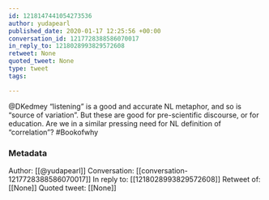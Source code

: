 ```yaml
---
id: 1218147441054273536
author: yudapearl
published_date: 2020-01-17 12:25:56 +00:00
conversation_id: 1217728388586070017
in_reply_to: 1218028993829572608
retweet: None
quoted_tweet: None
type: tweet
tags:

---
```


@DKedmey “listening” is a good and accurate NL metaphor, and so is “source of variation”. But these are good for pre-scientific discourse, or  for education. Are we in a similar pressing need for NL definition of “correlation”? #Bookofwhy

### Metadata

Author: [[@yudapearl]]
Conversation: [[conversation-1217728388586070017]]
In reply to: [[1218028993829572608]]
Retweet of: [[None]]
Quoted tweet: [[None]]
